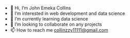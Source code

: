 - 👋 Hi, I’m John Emeka Collins 
- 👀 I’m interested in web development and data science 
- 🌱 I’m currently learning data science
- 💞️ I’m looking to collaborate on any projects 
- 📫 How to reach me collinzzy11111@gmail.com

<!---
collinzzy/collinzzy is a ✨ special ✨ repository because its `README.md` (this file) appears on your GitHub profile.
You can click the Preview link to take a look at your changes.
--->
